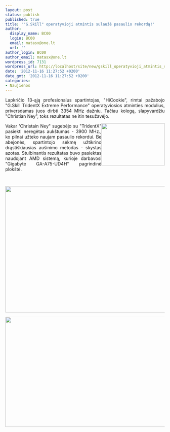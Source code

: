 ```yaml
---
layout: post
status: publish
published: true
title: '"G.Skill" operatyvioji atmintis sulaužė pasaulio rekordą!'
author:
  display_name: BC00
  login: BC00
  email: matasx@one.lt
  url: ''
author_login: BC00
author_email: matasx@one.lt
wordpress_id: 7131
wordpress_url: http://localhost/site/new/gskill_operatyvioji_atmintis_sulauze_pasaulio_rekorda/
date: '2012-11-16 11:27:52 +0200'
date_gmt: '2012-11-16 11:27:52 +0200'
categories:
- Naujienos
---
```

<p style="text-align: justify;">
	Lapkričio 13-ąją profesionalus spartintojas, &quot;HiCookie&quot;, rimtai pažabojo &quot;G.Skill TridentX Extreme Performance&quot; operatyviosios atminties modulius, priversdamas juos dirbti 3354 MHz dažniu. Tačiau kolegą, slapyvardžiu &quot;Christian Ney&quot;, toks rezultatas ne itin tesužavėjo.</p>
<p style="text-align: justify;">
	<img alt="" src="http://technews.lt/userfiles/864828.jpg" style="width: 200px; height: 133px; float: right;" />Vakar &#39;Christain Ney&quot; sugebėjo su &quot;TridentX&quot; pasiekti neregėtas auk&scaron;tumas - 3900 MHz., ko pilnai užteko naujam pasaulio rekordui. Be abejonės, spartintojo sėkmę užtikrino drąsti&scaron;kiausias au&scaron;inimo metodas - skystas azotas. Stulbinantis rezultatas buvo pasiektas naudojant AMD sistemą, kurioje darbavosi &quot;Gigabyte GA-A75-UD4H&quot; pagrindinė plok&scaron;tė.</p>
<p style="text-align: justify;">
	&nbsp;</p>
<p style="text-align: justify;">
	<a href="http://technews.lt/userfiles/864829.jpg"><img alt="" src="http://technews.lt/userfiles/864829.jpg" style="width: 520px; height: 398px;" /></a></p>
<p style="text-align: justify;">
	<img alt="" src="http://technews.lt/userfiles/864827.jpg" style="width: 520px; height: 347px;" /></p>
